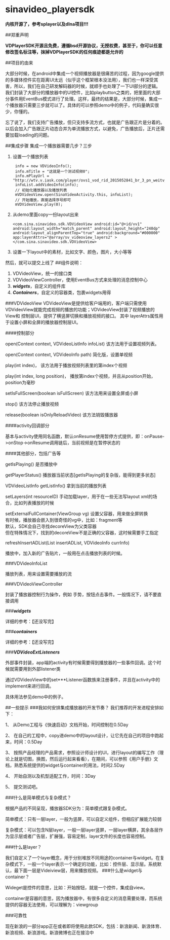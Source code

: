 # sinavideo_playersdk

**内核开源了，参考splayer以及dlna项目!!!**

##郑重声明

**VDPlayerSDK开源且免费，遵循bsd开源协议，无授权费，甚至于，你可以任意修改签名标注等，抹掉VDPlayerSDK的任何痕迹都是允许的**

##项目的由来

大部分时候，在android中集成一个视频播放器是很痛苦的过程，因为google提供的多媒体控件实在距离UI太远（似乎这个框架根本没法用），我们也一样深受其害，所以，我们在自己研发解码器的时候，就顺手也处理了一下UI部分的逻辑。我们封装了大部分的播放器中的UI控件，比如playbutton之类的，把里面的大部分事件用EventBus模式进行了处理。这样，最终的结果是，大部分时候，集成一个播放器只需要三步就可以了。具体的可以参照demo中的例子，代码量确实很少，你懂的。

忘了说了，我们支持广告播放，但只支持多流方式，也就是广告跟正片是分着的。以后会加入广告跟正片动态合并为单流播放方式，以避免，广告播放后，正片还需要加载loading的问题。

##集成步骤
集成一个播放器需要几步？三步<br/>
1. 设置一个播放列表 

        info = new VDVideoInfo();
        info.mTitle = "这就是一个测试视频0";
        info.mPlayUrl = "http://wtv.v.iask.com/player/ovs1_vod_rid_2015052841_br_3_pn_weitv_tn_0_sig_md5.m3u8";
        infoList.addVideoInfo(info);
		// 初始化播放器以及播放列表
        mVDVideoView.open(SinaVideoActivity.this, infoList);
        // 开始播放，直接选择序号即可
        mVDVideoView.play(0);
        
2. 从demo里面copy一份layout出来

    `<com.sina.sinavideo.sdk.VDVideoView
        android:id="@+id/vv1"
        android:layout_width="match_parent"
        android:layout_height="240dp"
        android:layout_alignParentTop="true"
        android:background="#000000"
        app:layerAttrs="@array/sv_videoview_layers2" >
    </com.sina.sinavideo.sdk.VDVideoView>`

3. 设置一下layout中的素材，比如文字、颜色，图片，大小等等

然后，就可以提交上线了
##组件说明：

1. VDVideoView，统一的接口类
2. VDVideoViewController，使用EventBus方式来处理的消息控制中心
3. ***widgets***，自定义的组件库
4. ***Containers***，自定义的容器类，包裹widgets用得

###VDVideoView
VDVideoView是提供给客户端用的，客户端只需使用VDVideoView就能完成视频的播放的功能；VDVideoView封装了视频播放的View和 控制层UI，提供了横竖屏切换和播放视频的接口。
其中 layerAttrs属性用于设置小屏和全屏的播放器控制层UI。

####控制部分

open(Context context, VDVideoListInfo infoList)  该方法用于设置视频列表。

open(Context context, VDVideoInfo path) 简化版，设置单视频

play(int index)， 该方法用于播放视频列表里的第index个视频

play(int index, long position)， 播放第index个视频，并且从position开始，position为毫秒

setIsFullScreen(boolean isFullScreen) 该方法用来设置全屏或小屏

stop() 该方法停止播放视频

release(boolean isOnlyReloadVideo) 该方法销毁播放器

####activity回调部分

基本与activity使用同名函数，默认onResume使用暂停方式提供，即：onPause->onStop->onResume调用链后，当前视频是在暂停状态的

####其他部分，包括广告等

getIsPlaying() 是否播放中

getPlayerStatus() 播放器当前状态[getIsPlaying的复杂版，能得到更多状态]

VDVideoListInfo getListInfo() 拿到当前的播放列表

setLayers(int resourceID) 手动加载layer，用于在一些无法写layout xml的场合，比如列表播放的时候

setExternalFullContainer(ViewGroup vg)
	设置父容器，用来做全屏转换<br />
	有时候，播放器会嵌入到很奇怪的vg中，比如：fragment等<br/>
	默认，SDK会自己寻找decoreView为父类容器<br />
	但在特殊情况下，找到的decoreView不是正确的父容器，这时候需要手工指定
	
refreshInsertADList(List<VDVideoInfo> insertADList,
			VDVideoInfo currInfo)
			
播放中，加入新的广告贴片，一般用在点击播放列表的时候。

###VDVideoInfoList

播放列表，用来设置需要播放的流

###VDVideoViewController

封装了播放器控制行为操作，例如 手势，按钮点击事件。一般情况下，请不要直接调用

###***widgets***

详细的参考：【还没写完】

###***containers***

详细的参考：【还没写完】

###***VDVideoExtListeners***

外部事件封装，app端的activity有时候需要得到播放器的一些事件回调。这个时候就需要用到外部listener类

通过VDVideoView中的set***Listener函数族来注册事件，并且在activity中的implement来进行回调。

具体用法参见demo中的例子。

##一些提示
###我如何安排集成播放器的开发节奏？
我们推荐的开发进程安排如下：

1、	从Demo工程与《快速启动》文档开始，时间控制在0.5Day


2、	在自己的工程中，copy进demo中的layout设计，让它先在自己的项目中跑起来，时间：0.5Day


3、	按照产品经理的产品需求，参照设计师设计的UI，进行layout的编写工作（理论上就是切图，换图，然后运行起来看看），在期间，可以参照《用户手册》文档，熟悉系统提供的widget与container的用法，时间2.5Day


4、	开始自测以及机型适配工作，时间：3Day


5、	提交测试吧。

###什么是简单模式与复杂模式？

根据产品的不同呈现，播放器SDK分为：简单模式跟复杂模式。


简单模式：只有一层layer，一般为竖屏，可以自定义组件，但相应扩展能力较弱


复杂模式：可以包含N层layer，一般一层layer竖屏，一层layer横屏，其余各层作为显示层或者广告层，扩展强，容易定制，layer文件的长度也容易控制。


###什么是layer？

我们自定义了一个layer概念，用于分别堆放不同用途的container与widget。在复杂模式下，一般一个layer表示一个确定的功能，比如：控件层、显示层。系统默认，最下面一层是Videiview层，用来播放视频。
###什么是widget与container？

Wideget是控件的意思，比如：开始按钮，就是一个控件，集成自view。


container是容器的意思，因为播放器中，有很多自定义的消息需要处理，而系统提供的容器无法使用，可以理解为：viewgroup


###可靠性

现在新浪的一部分app正在或者即将使用此款SDK，包括：新浪新闻、新浪体育、新浪视频、新浪游戏。新浪微博也正在接洽中

